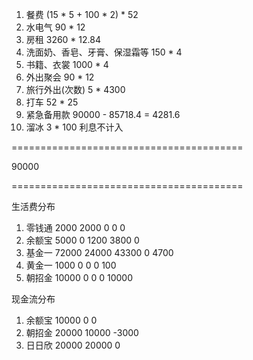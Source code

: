 

1. 餐费 (15 * 5 + 100 * 2) * 52
2. 水电气 90 * 12
3. 房租 3260 * 12.84
4. 洗面奶、香皂、牙膏、保湿霜等 150 * 4
5. 书籍、衣裳 1000 * 4
6. 外出聚会 90 * 12
7. 旅行外出(次数) 5 * 4300
8. 打车 52 * 25
9. 紧急备用款 90000 - 85718.4 = 4281.6
0. 溜冰 3 * 100 利息不计入

========================================

90000

========================================

生活费分布

1. 零钱通  2000  2000     0    0     0
2. 余额宝  5000     0  1200 3800     0
3. 基金一 72000 24000 43300    0  4700
4. 黄金一  1000     0     0    0   100
5. 朝招金 10000     0     0    0 10000

现金流分布

1. 余额宝 10000     0     0
2. 朝招金 20000 10000 -3000
3. 日日欣 20000 20000     0
